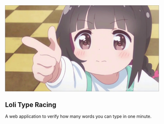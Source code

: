 
![asdjasod](src/assets/readme.jpg)

## Loli Type Racing

A web application to verify how many words you can type in one minute.

